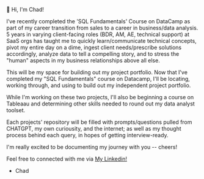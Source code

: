 🌱
Hi, I'm Chad!

I’ve recently completed the 'SQL Fundamentals' Course on DataCamp as part of my career transition from sales to a career in business/data analysis. 5 years in varying client-facing roles (BDR, AM, AE, technical support) at SaaS orgs has taught me to quickly learn/communicate technical concepts, pivot my entire day on a dime, ingest client needs/prescribe solutions accordingly, analyze data to tell a compelling story, and to stress the "human" aspects in my business relationships above all else.

This will be my space for building out my project portfolio. Now that I've completed my "SQL Fundamentals" course on Datacamp, I'll be locating, working through, and using to build out my independent project portfolio.

While I'm working on these two projects, I'll also be beginning a course on Tableaau and determining other skills needed to round out my data analyst toolset.

Each projects' repository will be filled with prompts/questions pulled from CHATGPT, my own curiousity, and the internet; as well as my thought process behind each query, in hopes of getting interview-ready.

I'm really excited to be documenting my journey with you -- cheers!

Feel free to connected with me via [My Linkedin!](https://www.linkedin.com/in/chad-wallace/)

- Chad 
